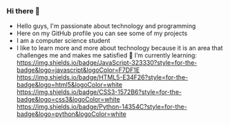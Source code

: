 ### Hi there 👋

- Hello guys, I'm passionate about technology and programming
- Here on my GitHub profile you can see some of my projects
- I am a computer science student
- I like to learn more and more about technology because it is an area that challenges me and makes me satisfied
🌱 I’m currently learning: https://img.shields.io/badge/JavaScript-323330?style=for-the-badge&logo=javascript&logoColor=F7DF1E https://img.shields.io/badge/HTML5-E34F26?style=for-the-badge&logo=html5&logoColor=white https://img.shields.io/badge/CSS3-1572B6?style=for-the-badge&logo=css3&logoColor=white https://img.shields.io/badge/Python-14354C?style=for-the-badge&logo=python&logoColor=white

